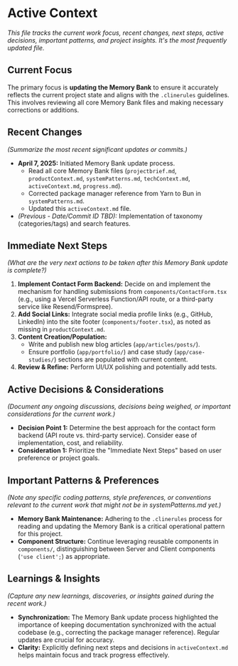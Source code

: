 # Active Context

*This file tracks the current work focus, recent changes, next steps, active decisions, important patterns, and project insights. It's the most frequently updated file.*

## Current Focus

The primary focus is **updating the Memory Bank** to ensure it accurately reflects the current project state and aligns with the `.clinerules` guidelines. This involves reviewing all core Memory Bank files and making necessary corrections or additions.

## Recent Changes

*(Summarize the most recent significant updates or commits.)*
- **April 7, 2025:** Initiated Memory Bank update process.
    - Read all core Memory Bank files (`projectbrief.md`, `productContext.md`, `systemPatterns.md`, `techContext.md`, `activeContext.md`, `progress.md`).
    - Corrected package manager reference from Yarn to Bun in `systemPatterns.md`.
    - Updated this `activeContext.md` file.
- *(Previous - Date/Commit ID TBD):* Implementation of taxonomy (categories/tags) and search features.

## Immediate Next Steps

*(What are the very next actions to be taken *after* this Memory Bank update is complete?)*
1.  **Implement Contact Form Backend:** Decide on and implement the mechanism for handling submissions from `components/ContactForm.tsx` (e.g., using a Vercel Serverless Function/API route, or a third-party service like Resend/Formspree).
2.  **Add Social Links:** Integrate social media profile links (e.g., GitHub, LinkedIn) into the site footer (`components/footer.tsx`), as noted as missing in `productContext.md`.
3.  **Content Creation/Population:**
    - Write and publish new blog articles (`app/articles/posts/`).
    - Ensure portfolio (`app/portfolio/`) and case study (`app/case-studies/`) sections are populated with current content.
4.  **Review & Refine:** Perform UI/UX polishing and potentially add tests.

## Active Decisions & Considerations

*(Document any ongoing discussions, decisions being weighed, or important considerations for the current work.)*
- **Decision Point 1:** Determine the best approach for the contact form backend (API route vs. third-party service). Consider ease of implementation, cost, and reliability.
- **Consideration 1:** Prioritize the "Immediate Next Steps" based on user preference or project goals.

## Important Patterns & Preferences

*(Note any specific coding patterns, style preferences, or conventions relevant to the current work that might not be in systemPatterns.md yet.)*
- **Memory Bank Maintenance:** Adhering to the `.clinerules` process for reading and updating the Memory Bank is a critical operational pattern for this project.
- **Component Structure:** Continue leveraging reusable components in `components/`, distinguishing between Server and Client components (`'use client';`) as appropriate.

## Learnings & Insights

*(Capture any new learnings, discoveries, or insights gained during the recent work.)*
- **Synchronization:** The Memory Bank update process highlighted the importance of keeping documentation synchronized with the actual codebase (e.g., correcting the package manager reference). Regular updates are crucial for accuracy.
- **Clarity:** Explicitly defining next steps and decisions in `activeContext.md` helps maintain focus and track progress effectively.
